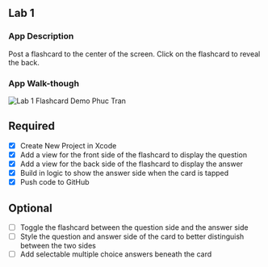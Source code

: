 ## Lab 1

### App Description
Post a flashcard to the center of the screen. Click on the flashcard to reveal the back.

### App Walk-though

![Lab 1 Flashcard Demo Phuc Tran](https://user-images.githubusercontent.com/72048855/156866708-11dba2ac-5f41-4edb-8249-ea397179b3a2.gif)

## Required
- [x] Create New Project in Xcode
- [x] Add a view for the front side of the flashcard to display the question
- [x] Add a view for the back side of the flashcard to display the answer
- [x] Build in logic to show the answer side when the card is tapped
- [x] Push code to GitHub
## Optional
- [ ] Toggle the flashcard between the question side and the answer side
- [ ] Style the question and answer side of the card to better distinguish between the two sides
- [ ] Add selectable multiple choice answers beneath the card
